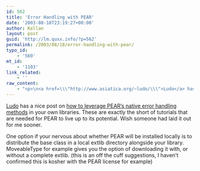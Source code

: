 ```yaml
---
id: 562
title: 'Error Handling with PEAR'
date: '2003-08-18T23:19:27+00:00'
author: Kellan
layout: post
guid: 'http://lm.quxx.info/?p=562'
permalink: /2003/08/18/error-handling-with-pear/
typo_id:
    - '560'
mt_id:
    - '1103'
link_related:
    - ''
raw_content:
    - "<p>\n<a href=\\\"http://www.asiatica.org/~ludo/\\\">Ludo</a> has a nice post on <a href=\\\"http://asiatica.org/~ludo/archive/2003/08/PHP_php101_errorhandling.html\\\">how to leverage PEAR\\'s native error handling methods</a> in your own libraries.  These are exactly the short of tutorials that are needed for PEAR to live up to its potential.   Wish someone had laid it out for me sooner.\n</p>\n<p>\nOne option if your nervous about whether PEAR will be installed locally is to distribute the base class in a local extlib directory alongside your library.  MoveableType for example gives you the option of downloading it with, or without a complete extlib.  (this is an off the cuff suggestions, I haven\\'t confirmed this is kosher with the PEAR license for example)\n</p>"
---
```


[Ludo](http://www.asiatica.org/~ludo/) has a nice post on [how to leverage PEAR’s native error handling methods](http://asiatica.org/~ludo/archive/2003/08/PHP_php101_errorhandling.html) in your own libraries. These are exactly the short of tutorials that are needed for PEAR to live up to its potential. Wish someone had laid it out for me sooner.

One option if your nervous about whether PEAR will be installed locally is to distribute the base class in a local extlib directory alongside your library. MoveableType for example gives you the option of downloading it with, or without a complete extlib. (this is an off the cuff suggestions, I haven’t confirmed this is kosher with the PEAR license for example)